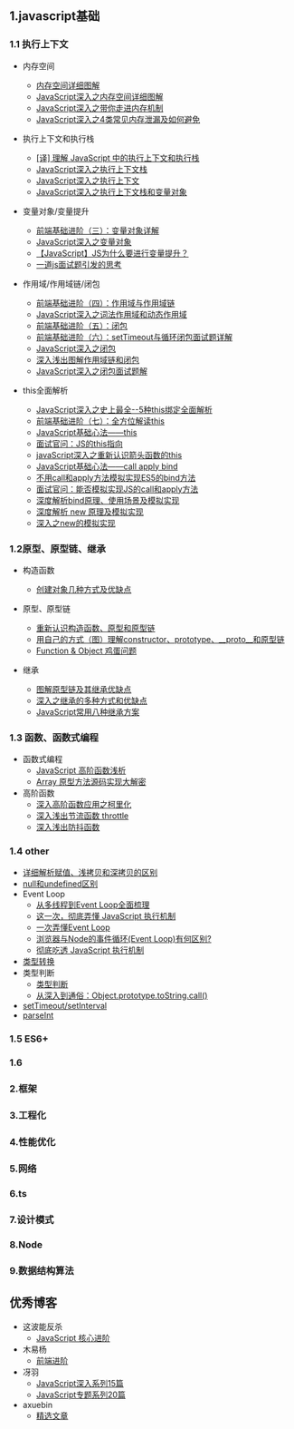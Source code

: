 ## 1.javascript基础
### 1.1 执行上下文
  * 内存空间
    * [内存空间详细图解](https://www.jianshu.com/p/996671d4dcc4)
    * [JavaScript深入之内存空间详细图解](https://www.muyiy.cn/blog/1/1.3.html#%E6%A0%88%E6%95%B0%E6%8D%AE%E7%BB%93%E6%9E%84)
    * [JavaScript深入之带你走进内存机制](https://www.muyiy.cn/blog/1/1.4.html)
    * [JavaScript深入之4类常见内存泄漏及如何避免](https://www.muyiy.cn/blog/1/1.5.html)
  * 执行上下文和执行栈
    * [[译] 理解 JavaScript 中的执行上下文和执行栈](https://juejin.cn/post/6844903682283143181)
    * [JavaScript深入之执行上下文栈](https://juejin.cn/post/6844903473301946381)
    * [JavaScript深入之执行上下文](https://juejin.cn/post/6844903474027560968)
    * [JavaScript深入之执行上下文栈和变量对象](https://www.muyiy.cn/blog/1/1.2.html#%E6%89%A7%E8%A1%8C%E4%B8%8A%E4%B8%8B%E6%96%87)
  
  * 变量对象/变量提升
    * [前端基础进阶（三）：变量对象详解](https://www.jianshu.com/p/330b1505e41d)
    * [JavaScript深入之变量对象](https://juejin.cn/post/6844903473528602637#heading-1)
    * [【JavaScript】JS为什么要进行变量提升？](https://blog.csdn.net/qq_42033567/article/details/108225059)
    * [一道js面试题引发的思考](https://github.com/kuitos/kuitos.github.io/issues/18)
    
  * 作用域/作用域链/闭包
    * [前端基础进阶（四）：作用域与作用域链](https://www.jianshu.com/p/9b984874776c)
    * [JavaScript深入之词法作用域和动态作用域](https://github.com/mqyqingfeng/Blog/issues/3)
    * [前端基础进阶（五）：闭包](https://www.jianshu.com/p/21a16d44f150)
    * [前端基础进阶（六）：setTimeout与循环闭包面试题详解](https://www.jianshu.com/p/9b4a54a98660)
    * [JavaScript深入之闭包](https://juejin.cn/post/6844903475998900237)
    * [深入浅出图解作用域链和闭包](https://www.muyiy.cn/blog/2/2.1.html#%E4%BD%9C%E7%94%A8%E5%9F%9F%E9%93%BE)
    * [JavaScript深入之闭包面试题解](https://www.muyiy.cn/blog/2/2.3.html#%E4%BD%9C%E7%94%A8%E5%9F%9F)
  * this全面解析
    * [JavaScript深入之史上最全--5种this绑定全面解析](https://www.muyiy.cn/blog/3/3.1.html)
    * [前端基础进阶（七）：全方位解读this](https://www.jianshu.com/p/d647aa6d1ae6)
    * [JavaScript基础心法——this](https://github.com/axuebin/articles/issues/6)
    * [面试官问：JS的this指向](https://juejin.cn/post/68449037469844766866)
    * [javaScript深入之重新认识箭头函数的this](https://www.muyiy.cn/blog/3/3.2.html)
    * [JavaScript基础心法——call apply bind](https://github.com/axuebin/articles/issues/7)
    * [不用call和apply方法模拟实现ES5的bind方法](https://github.com/jawil/blog/issues/16)
    * [面试官问：能否模拟实现JS的call和apply方法](https://juejin.cn/post/6844903728147857415)
    * [深度解析bind原理、使用场景及模拟实现](https://www.muyiy.cn/blog/3/3.4.html#bind)
    * [深度解析 new 原理及模拟实现](https://www.muyiy.cn/blog/3/3.5.html)
    * [深入之new的模拟实现](https://juejin.cn/post/6844903476766441479)
  
### 1.2原型、原型链、继承
   * 构造函数
     * [创建对象几种方式及优缺点](https://juejin.cn/post/6844903477542387719)
     

   * 原型、原型链
     * [重新认识构造函数、原型和原型链](https://www.muyiy.cn/blog/5/5.1.html#%E5%BC%95%E8%A8%80)
     * [用自己的方式（图）理解constructor、prototype、__proto__和原型链](https://juejin.cn/post/6844903837623386126)
     * [Function & Object 鸡蛋问题](https://www.muyiy.cn/blog/5/5.3.html#%E5%BC%95%E8%A8%80)


   * 继承
     * [图解原型链及其继承优缺点](https://www.muyiy.cn/blog/5/5.2.html)
     * [深入之继承的多种方式和优缺点](https://juejin.cn/post/6844903477819211784)
     * [JavaScript常用八种继承方案](https://github.com/yygmind/blog/issues/7)

### 1.3 函数、函数式编程
   * 函数式编程
        * [JavaScript 高阶函数浅析](https://www.muyiy.cn/blog/6/6.1.html#%E5%BC%95%E8%A8%80)
        * [Array 原型方法源码实现大解密](https://www.muyiy.cn/blog/6/6.3.html)
   * 高阶函数
        * [深入高阶函数应用之柯里化](https://www.muyiy.cn/blog/6/6.2.html)
        * [深入浅出节流函数 throttle](https://www.muyiy.cn/blog/7/7.1.html)
        * [深入浅出防抖函数](https://www.muyiy.cn/blog/7/7.2.html)


### 1.4 other
  * [详细解析赋值、浅拷贝和深拷贝的区别](https://www.muyiy.cn/blog/4/4.1.html)
  * [null和undefined区别](../blog/99.other/99.1%20null和undefined.md)
  * Event Loop
    * [从多线程到Event Loop全面梳理](https://juejin.cn/post/6844903919789801486)
    * [这一次，彻底弄懂 JavaScript 执行机制](https://juejin.cn/post/6844903512845860872)
    * [一次弄懂Event Loop](https://juejin.cn/post/6844903764202094606)
    * [浏览器与Node的事件循环(Event Loop)有何区别?](https://zhuanlan.zhihu.com/p/54882306)
    * [彻底吃透 JavaScript 执行机制](https://juejin.cn/post/6844903955286196237)
  * [类型转换](../blog/99.other/99.3类型转换.md)
  * 类型判断
    * [类型判断](../blog/99.other/99.4%20类型判断.md)
    * [从深入到通俗：Object.prototype.toString.call()](https://zhuanlan.zhihu.com/p/118793721)
  * [setTimeout/setInterval](../blog/99.other/99.6%20setTimeout、setInterval.md)
  * [parseInt](../blog/99.other/99.5parseInt.md)
### 1.5 ES6+


### 1.6


### 2.框架


### 3.工程化

### 4.性能优化

### 5.网络

### 6.ts

### 7.设计模式


### 8.Node

### 9.数据结构算法






















## 优秀博客
* 这波能反杀
    * [JavaScript 核心进阶](https://www.jianshu.com/nb/1479424)
* 木易杨
  * [前端进阶](https://www.muyiy.cn/blog)
* 冴羽
    * [JavaScript深入系列15篇](https://juejin.cn/post/6844903479429824526)
    * [JavaScript专题系列20篇](https://juejin.cn/post/6844903506017517582)
* axuebin
    * [精选文章](https://github.com/axuebin/articles/issues/39)
